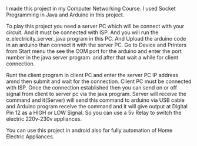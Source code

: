 I made this project in my Computer Networking Course.
I used Socket Programming in Java and Arduino in this project.


To play this project you need a server PC which will be connect with your circuit. And it must be connected 
with ISP. And you will run the e_electricity_server_java program in this PC. And Upload the arduino code in 
an arduino than connect it with the server PC. Go to Device and Printers from Start menu the see the COM port 
for the arduino and enter the port number in the java server program. and after that wait a while for client connection.


Runt the client program in client PC and enter the server PC IP address amnd then submit and wait for the connection. Client PC
must be connected with ISP. Once the connection established then you can send on or off signal from client to server pc via the java program.
Server will receive the command and it(Server) will send this command to arduino via USB cable and Arduino program receive the command and it will 
give output at Digital Pin 12 as a HIGH or LOW Signal. So you can use a 5v Relay to switch the electric 220v-230v appliances. 


You can use this project in android also for fully automation of Home Electric Appliances.
